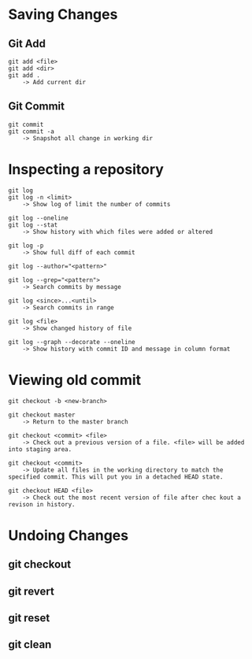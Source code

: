 # Saving Changes
## Git Add
	git add <file>
	git add <dir>
	git add . 
		-> Add current dir
## Git Commit
	git commit
	git commit -a 
		-> Snapshot all change in working dir
# Inspecting a repository
	git log
	git log -n <limit>
		-> Show log of limit the number of commits
		
	git log --oneline
	git log --stat 
		-> Show history with which files were added or altered
		
	git log -p 
		-> Show full diff of each commit
		
	git log --author="<pattern>"
	
	git log --grep="<pattern">
		-> Search commits by message
		
	git log <since>...<until> 
		-> Search commits in range
		
	git log <file>
		-> Show changed history of file
		
	git log --graph --decorate --oneline 
		-> Show history with commit ID and message in column format

# Viewing old commit
	git checkout -b <new-branch>
	
	git checkout master
		-> Return to the master branch
		
	git checkout <commit> <file>
		-> Check out a previous version of a file. <file> will be added into staging area.
		
	git checkout <commit>
		-> Update all files in the working directory to match the specified commit. This will put you in a detached HEAD state.
		
	git checkout HEAD <file>
		-> Check out the most recent version of file after chec kout a revison in history.
		
# Undoing Changes
## git checkout
## git revert
## git reset
## git clean
		
	